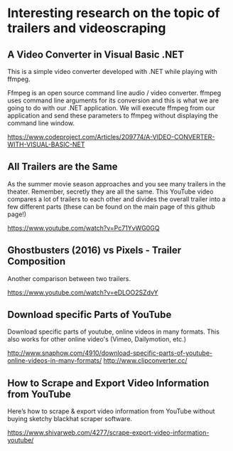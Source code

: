 # Interesting research on the topic of trailers and videoscraping

## A Video Converter in Visual Basic .NET
This is a simple video converter developed with .NET while playing with ffmpeg.

Ffmpeg is an open source command line audio / video converter. ffmpeg uses command line arguments for its conversion and this is what we are going to do with our .NET application. We will execute ffmpeg from our application and send these parameters to ffmpeg without displaying the command line window.

https://www.codeproject.com/Articles/209774/A-VIDEO-CONVERTER-WITH-VISUAL-BASIC-NET


## All Trailers are the Same
As the summer movie season approaches and you see many trailers in the theater. Remember, secretly they are all the same. This YouTube video compares a lot of trailers to each other and divides the overall trailer into a few different parts (these can be found on the main page of this github page!)

https://www.youtube.com/watch?v=Pc71YvWG0GQ


## Ghostbusters (2016) vs Pixels - Trailer Composition
Another comparison between two trailers.

https://www.youtube.com/watch?v=eDLOO2SZdvY


## Download specific Parts of YouTube
Download specific parts of youtube, online videos in many formats. This also works for other online video's (Vimeo, Dailymotion, etc.)

http://www.snaphow.com/4910/download-specific-parts-of-youtube-online-videos-in-many-formats/
http://www.clipconverter.cc/


## How to Scrape and Export Video Information from YouTube
Here’s how to scrape & export video information from YouTube without buying sketchy blackhat scraper software.

https://www.shivarweb.com/4277/scrape-export-video-information-youtube/
